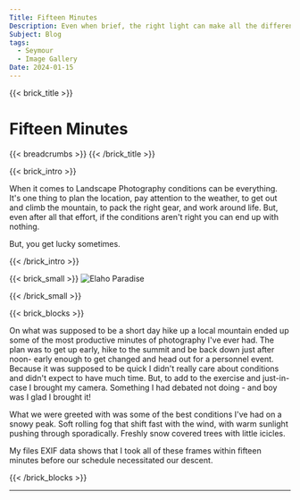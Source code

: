 ```yaml
---
Title: Fifteen Minutes
Description: Even when brief, the right light can make all the difference.
Subject: Blog
tags:
  - Seymour
  - Image Gallery
Date: 2024-01-15
---
```



{{< brick_title >}}
# Fifteen Minutes

{{< breadcrumbs >}}
{{< /brick_title >}}

{{< brick_intro >}}

When it comes to Landscape Photography conditions can be everything. It's one thing to plan the location, pay attention to the weather, to get out and climb the mountain, to pack the right gear, and work around life. But, even after all that effort, if the conditions aren't right you can end up with nothing.

But, you get lucky sometimes.

{{< /brick_intro >}}

{{< brick_small >}}
![Elaho Paradise](/uploads/collections/Water/Elaho_Paradise.jpg)

{{< /brick_small >}}


{{< brick_blocks >}}

On what was supposed to be a short day hike up a local mountain ended up some of the most productive minutes of photography I've ever had. The plan was to get up early, hike to the summit and be back down just after noon- early enough to get changed and head out for a personnel event. Because it was supposed to be quick I didn't really care about conditions and didn't expect to have much time. But, to add to the exercise and just-in-case I brought my camera. Something I had debated not doing - and boy was I glad I brought it!  
  
What we were greeted with was some of the best conditions I've had on a snowy peak. Soft rolling fog that shift fast with the wind, with warm sunlight pushing through sporadically. Freshly snow covered trees with little icicles.   
  
My files EXIF data shows that I took all of these frames within fifteen minutes before our schedule necessitated our descent.

{{< /brick_blocks  >}}

---
